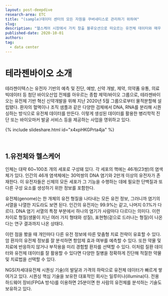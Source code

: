 ```yaml
---
layout: post-deepdive
research-area: ETC
title: "(sample)데이터 센터의 모든 자원을 쿠버네티스로 관리하기 위하여"
slug:
description: "헬스케어 시장에서 가치 창출 블루오션으로 떠오르는 유전체 데이터와 매우 방대한 유전체 데이터를 분석하기 위해 도입된 최신 기술을 소개하고, 신약개발에서 유전체 데이터가 차지하는 위상과 인공지능을 활용한 신약개발 가속화 사례를 들어보는 시간을 가지고자 합니다."
published-date: 2020-10-01
authors:
tag:
  - data center
---
```


# 테라젠바이오 소개

테라젠이텍스는 유전자 기반의 예측 및 진단, 예방, 신약 개발, 제약, 의약품 유통, 의료 빅데이터 등 첨단 바이오산업 전체를 아우르는 종합 제약/바이오 그룹으로, 테라젠바이오는 유전체 기반 혁신 신약개발을 위해 지난 2020년 5월 그룹으로부터 물적분할해 설립됐다.
환자의 혈액이나 조직 샘플과 같은 다양한 검체에서 DNA, RNA를 분리해 시퀀싱하는 방식으로 유전체 데이터를 만든다. 이렇게 생성된 데이터를 활용한 병리학적 진단 또는 바이오마커 발굴 서비스 등을 제공하는 사업을 영위하고 있다.

{% include slideshare.html id="x4xpHKGPrta4ja" %}

<br/>
<p class="line"></p>

## 1.유전체와 헬스케어

인체는 대략 60~100조 개의 세포로 구성돼 있다. 각 세포의 핵에는 46개(23쌍)의 염색체가 있다. 인간의 46개 염색체에는 30억쌍의 DNA 염기와 2만개 이상의 유전자가 존재한다. 이 유전자들은 신체의 모든 세포가 그 기능을 수행하는 데에 필요한 단백질과 또 다른 구성 요소를 생성하기 위한 정보를 포함한다.

유전체(genome)는 한 개체의 유전 형질을 나타내는 모든 유전 정보, 그러니까 염기의 서열을 나열한 지도라도 보면 된다. 인간의 유전자는 99.9%는 같고, 나머지 0.1%가 다르다. DNA 염기 서열의 특정 부분에서 하나의 염기가 사람마다 다르다는 의미다. 이런 차이로 형질(생물이 지닌 여러 가지 형태와 성질), 표현형(겉으로 드러나는 형질)이 나온다는 연구 결과까지 나온 상태다.

이런 점을 봤을 때 개인마다 다른 유전 정보에 따른 맞춤형 치료 전략이 유효할 수 있다. 암 환자의 유전체 정보를 잘 분석하면 항암제 효과 여부를 예측할 수 있다. 또한 약물 및 치료에 반응하지 않거나 부작용을 미리 경험할 환자를 선택할 수 있다. 이처럼 질환 데이터와 유전체 데이터를 잘 활용할 수 있다면 다양한 질병을 정확하게 진단해 적절한 약물 및 치료법을 선택할 수 있다.

NGS(차세대유전체 시퀀싱 기술)의 발달과 가격의 하락으로 유전체 데이터가 빠르게 쌓여가고 있다. 시퀀싱 핵심 기술을 보유한 대표적인 회사는 일루미나(illumina)다. 전용 하드웨어 장비(FPGA 방식)를 이용하면 25분이면 한 사람의 유전체를 분석하는 기술도 보유하고 있다.
